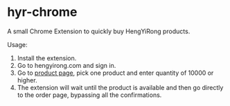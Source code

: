 hyr-chrome
==========

A small Chrome Extension to quickly buy HengYiRong products.

Usage:

1. Install the extension.
2. Go to hengyirong.com and sign in.
3. Go to [product page](https://www.hengyirong.com/investment/dtpay.html), pick one product and enter quantity of 10000 or higher.
4. The extension will wait until the product is available and then go directly to the order page, bypassing all the confirmations.

